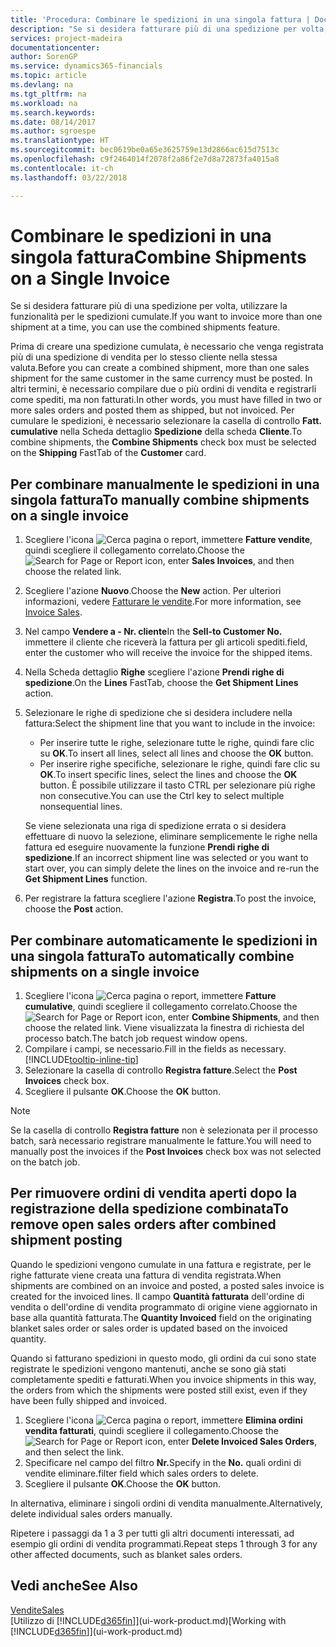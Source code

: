 ```yaml
---
title: 'Procedura: Combinare le spedizioni in una singola fattura | Documenti Microsoft'
description: "Se si desidera fatturare più di una spedizione per volta, utilizzare la funzionalità per le spedizioni cumulate."
services: project-madeira
documentationcenter: 
author: SorenGP
ms.service: dynamics365-financials
ms.topic: article
ms.devlang: na
ms.tgt_pltfrm: na
ms.workload: na
ms.search.keywords: 
ms.date: 08/14/2017
ms.author: sgroespe
ms.translationtype: HT
ms.sourcegitcommit: bec0619be0a65e3625759e13d2866ac615d7513c
ms.openlocfilehash: c9f2464014f2078f2a86f2e7d8a72873fa4015a8
ms.contentlocale: it-ch
ms.lasthandoff: 03/22/2018

---
```

# <a name="combine-shipments-on-a-single-invoice"></a><span data-ttu-id="071ad-103">Combinare le spedizioni in una singola fattura</span><span class="sxs-lookup"><span data-stu-id="071ad-103">Combine Shipments on a Single Invoice</span></span>
<span data-ttu-id="071ad-104">Se si desidera fatturare più di una spedizione per volta, utilizzare la funzionalità per le spedizioni cumulate.</span><span class="sxs-lookup"><span data-stu-id="071ad-104">If you want to invoice more than one shipment at a time, you can use the combined shipments feature.</span></span>  

 <span data-ttu-id="071ad-105">Prima di creare una spedizione cumulata, è necessario che venga registrata più di una spedizione di vendita per lo stesso cliente nella stessa valuta.</span><span class="sxs-lookup"><span data-stu-id="071ad-105">Before you can create a combined shipment, more than one sales shipment for the same customer in the same currency must be posted.</span></span> <span data-ttu-id="071ad-106">In altri termini, è necessario compilare due o più ordini di vendita e registrarli come spediti, ma non fatturati.</span><span class="sxs-lookup"><span data-stu-id="071ad-106">In other words, you must have filled in two or more sales orders and posted them as shipped, but not invoiced.</span></span> <span data-ttu-id="071ad-107">Per cumulare le spedizioni, è necessario selezionare la casella di controllo **Fatt. cumulative** nella Scheda dettaglio **Spedizione** della scheda **Cliente**.</span><span class="sxs-lookup"><span data-stu-id="071ad-107">To combine shipments, the **Combine Shipments** check box must be selected on the **Shipping** FastTab of the **Customer** card.</span></span>  

## <a name="to-manually-combine-shipments-on-a-single-invoice"></a><span data-ttu-id="071ad-108">Per combinare manualmente le spedizioni in una singola fattura</span><span class="sxs-lookup"><span data-stu-id="071ad-108">To manually combine shipments on a single invoice</span></span>  
1. <span data-ttu-id="071ad-109">Scegliere l'icona ![Cerca pagina o report](media/ui-search/search_small.png "Cerca pagina o report"), immettere **Fatture vendite**, quindi scegliere il collegamento correlato.</span><span class="sxs-lookup"><span data-stu-id="071ad-109">Choose the ![Search for Page or Report](media/ui-search/search_small.png "Search for Page or Report icon") icon, enter **Sales Invoices**, and then choose the related link.</span></span>  
2. <span data-ttu-id="071ad-110">Scegliere l'azione **Nuovo**.</span><span class="sxs-lookup"><span data-stu-id="071ad-110">Choose the **New** action.</span></span> <span data-ttu-id="071ad-111">Per ulteriori informazioni, vedere [Fatturare le vendite](sales-how-invoice-sales.md).</span><span class="sxs-lookup"><span data-stu-id="071ad-111">For more information, see [Invoice Sales](sales-how-invoice-sales.md).</span></span>
3. <span data-ttu-id="071ad-112">Nel campo **Vendere a - Nr. cliente**</span><span class="sxs-lookup"><span data-stu-id="071ad-112">In the **Sell-to Customer No.**</span></span> <span data-ttu-id="071ad-113">immettere il cliente che riceverà la fattura per gli articoli spediti.</span><span class="sxs-lookup"><span data-stu-id="071ad-113">field, enter the customer who will receive the invoice for the shipped items.</span></span>  
4. <span data-ttu-id="071ad-114">Nella Scheda dettaglio **Righe** scegliere l'azione **Prendi righe di spedizione**.</span><span class="sxs-lookup"><span data-stu-id="071ad-114">On the **Lines** FastTab, choose the **Get Shipment Lines** action.</span></span>  
5. <span data-ttu-id="071ad-115">Selezionare le righe di spedizione che si desidera includere nella fattura:</span><span class="sxs-lookup"><span data-stu-id="071ad-115">Select the shipment line that you want to include in the invoice:</span></span>  

    - <span data-ttu-id="071ad-116">Per inserire tutte le righe, selezionare tutte le righe, quindi fare clic su **OK**.</span><span class="sxs-lookup"><span data-stu-id="071ad-116">To insert all lines, select all lines and choose the **OK** button.</span></span>  
    - <span data-ttu-id="071ad-117">Per inserire righe specifiche, selezionare le righe, quindi fare clic su **OK**.</span><span class="sxs-lookup"><span data-stu-id="071ad-117">To insert specific lines, select the lines and choose the **OK** button.</span></span> <span data-ttu-id="071ad-118">È possibile utilizzare il tasto CTRL per selezionare più righe non consecutive.</span><span class="sxs-lookup"><span data-stu-id="071ad-118">You can use the Ctrl key to select multiple nonsequential lines.</span></span>  

    <span data-ttu-id="071ad-119">Se viene selezionata una riga di spedizione errata o si desidera effettuare di nuovo la selezione, eliminare semplicemente le righe nella fattura ed eseguire nuovamente la funzione **Prendi righe di spedizione**.</span><span class="sxs-lookup"><span data-stu-id="071ad-119">If an incorrect shipment line was selected or you want to start over, you can simply delete the lines on the invoice and re-run the **Get Shipment Lines** function.</span></span>  
7. <span data-ttu-id="071ad-120">Per registrare la fattura scegliere l'azione **Registra**.</span><span class="sxs-lookup"><span data-stu-id="071ad-120">To post the invoice, choose the **Post** action.</span></span>  

## <a name="to-automatically-combine-shipments-on-a-single-invoice"></a><span data-ttu-id="071ad-121">Per combinare automaticamente le spedizioni in una singola fattura</span><span class="sxs-lookup"><span data-stu-id="071ad-121">To automatically combine shipments on a single invoice</span></span>  
1. <span data-ttu-id="071ad-122">Scegliere l'icona ![Cerca pagina o report](media/ui-search/search_small.png "icona Cerca pagina o report"), immettere **Fatture cumulative**, quindi scegliere il collegamento correlato.</span><span class="sxs-lookup"><span data-stu-id="071ad-122">Choose the ![Search for Page or Report](media/ui-search/search_small.png "Search for Page or Report icon") icon, enter **Combine Shipments**, and then choose the related link.</span></span> <span data-ttu-id="071ad-123">Viene visualizzata la finestra di richiesta del processo batch.</span><span class="sxs-lookup"><span data-stu-id="071ad-123">The batch job request window opens.</span></span>  
2. <span data-ttu-id="071ad-124">Compilare i campi, se necessario.</span><span class="sxs-lookup"><span data-stu-id="071ad-124">Fill in the fields as necessary.</span></span> [!INCLUDE[tooltip-inline-tip](includes/tooltip-inline-tip_md.md)]
3. <span data-ttu-id="071ad-125">Selezionare la casella di controllo **Registra fatture**.</span><span class="sxs-lookup"><span data-stu-id="071ad-125">Select the **Post Invoices** check box.</span></span>  
4.  <span data-ttu-id="071ad-126">Scegliere il pulsante **OK**.</span><span class="sxs-lookup"><span data-stu-id="071ad-126">Choose the **OK** button.</span></span>  

> [!NOTE]  
>  <span data-ttu-id="071ad-127">Se la casella di controllo **Registra fatture** non è selezionata per il processo batch, sarà necessario registrare manualmente le fatture.</span><span class="sxs-lookup"><span data-stu-id="071ad-127">You will need to manually post the invoices if the **Post Invoices** check box was not selected on the batch job.</span></span>  

## <a name="to-remove-open-sales-orders-after-combined-shipment-posting"></a><span data-ttu-id="071ad-128">Per rimuovere ordini di vendita aperti dopo la registrazione della spedizione combinata</span><span class="sxs-lookup"><span data-stu-id="071ad-128">To remove open sales orders after combined shipment posting</span></span> 
<span data-ttu-id="071ad-129">Quando le spedizioni vengono cumulate in una fattura e registrate, per le righe fatturate viene creata una fattura di vendita registrata.</span><span class="sxs-lookup"><span data-stu-id="071ad-129">When shipments are combined on an invoice and posted, a posted sales invoice is created for the invoiced lines.</span></span> <span data-ttu-id="071ad-130">Il campo **Quantità fatturata** dell'ordine di vendita o dell'ordine di vendita programmato di origine viene aggiornato in base alla quantità fatturata.</span><span class="sxs-lookup"><span data-stu-id="071ad-130">The **Quantity Invoiced** field on the originating blanket sales order or sales order is updated based on the invoiced quantity.</span></span>  

<span data-ttu-id="071ad-131">Quando si fatturano spedizioni in questo modo, gli ordini da cui sono state registrate le spedizioni vengono mantenuti, anche se sono già stati completamente spediti e fatturati.</span><span class="sxs-lookup"><span data-stu-id="071ad-131">When you invoice shipments in this way, the orders from which the shipments were posted still exist, even if they have been fully shipped and invoiced.</span></span>   

1. <span data-ttu-id="071ad-132">Scegliere l'icona ![Cerca pagina o report](media/ui-search/search_small.png "icona Cerca pagina o report"), immettere **Elimina ordini vendita fatturati**, quindi scegliere il collegamento.</span><span class="sxs-lookup"><span data-stu-id="071ad-132">Choose the ![Search for Page or Report](media/ui-search/search_small.png "Search for Page or Report icon") icon, enter **Delete Invoiced Sales Orders**, and then select the link.</span></span>  
2. <span data-ttu-id="071ad-133">Specificare nel campo del filtro **Nr.**</span><span class="sxs-lookup"><span data-stu-id="071ad-133">Specify in the **No.**</span></span> <span data-ttu-id="071ad-134">quali ordini di vendite eliminare.</span><span class="sxs-lookup"><span data-stu-id="071ad-134">filter field which sales orders to delete.</span></span>  
3. <span data-ttu-id="071ad-135">Scegliere il pulsante **OK**.</span><span class="sxs-lookup"><span data-stu-id="071ad-135">Choose the **OK** button.</span></span>  

<span data-ttu-id="071ad-136">In alternativa, eliminare i singoli ordini di vendita manualmente.</span><span class="sxs-lookup"><span data-stu-id="071ad-136">Alternatively, delete individual sales orders manually.</span></span>  

<span data-ttu-id="071ad-137">Ripetere i passaggi da 1 a 3 per tutti gli altri documenti interessati, ad esempio gli ordini di vendita programmati.</span><span class="sxs-lookup"><span data-stu-id="071ad-137">Repeat steps 1 through 3 for any other affected documents, such as blanket sales orders.</span></span>

## <a name="see-also"></a><span data-ttu-id="071ad-138">Vedi anche</span><span class="sxs-lookup"><span data-stu-id="071ad-138">See Also</span></span>  
[<span data-ttu-id="071ad-139">Vendite</span><span class="sxs-lookup"><span data-stu-id="071ad-139">Sales</span></span>](sales-manage-sales.md)  
<span data-ttu-id="071ad-140">[Utilizzo di [!INCLUDE[d365fin](includes/d365fin_md.md)]](ui-work-product.md)</span><span class="sxs-lookup"><span data-stu-id="071ad-140">[Working with [!INCLUDE[d365fin](includes/d365fin_md.md)]](ui-work-product.md)</span></span>

